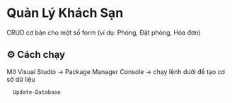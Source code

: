 # Quản Lý Khách Sạn

CRUD cơ bản cho một số form (ví dụ: Phòng, Đặt phòng, Hóa đơn)


## ⚙️ Cách chạy
Mở Visual Studio → Package Manager Console → chạy lệnh dưới để tạo cơ sở dữ liệu
```bash
  Update-Database
```

